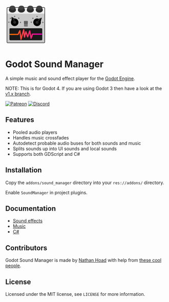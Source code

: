 <img src="docs/logo.svg" width="128" height="128">

# Godot Sound Manager

A simple music and sound effect player for the [Godot Engine](https://godotengine.org/).

NOTE: This is for Godot 4. If you are using Godot 3 then have a look at the [v1.x branch](https://github.com/nathanhoad/godot_sound_manager/tree/v1.x).

[![Patreon](https://img.shields.io/badge/Patreon-Support%20this%20project-%23f1465a?style=for-the-badge)](https://www.patreon.com/nathanhoad) [![Discord](https://img.shields.io/discord/945920743915524176?label=discord&logo=discord&logoColor=%23fff&style=for-the-badge)](https://discord.gg/zwBVQdJchX)

## Features

- Pooled audio players
- Handles music crossfades
- Autodetect probable audio buses for both sounds and music
- Splits sounds up into UI sounds and local sounds
- Supports both GDScript and C#

## Installation

Copy the `addons/sound_manager` directory into your `res://addons/` directory.

Enable `SoundManager` in project plugins.

## Documentation

- [Sound effects](docs/Sounds.md)
- [Music](docs/Music.md)
- [C#](docs/CSharp.md)

## Contributors

Godot Sound Manager is made by [Nathan Hoad](https://nathanhoad.net) with help from [these cool people](https://github.com/nathanhoad/godot_sound_manager/graphs/contributors).

## License

Licensed under the MIT license, see `LICENSE` for more information.
